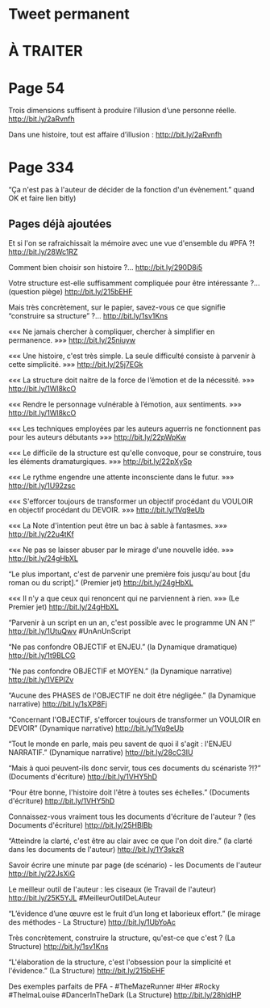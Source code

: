 # Tweet permanent

# À TRAITER

# Page 54
Trois dimensions suffisent à produire l’illusion d’une personne réelle. http://bit.ly/2aRvnfh

Dans une histoire, tout est affaire d’illusion : http://bit.ly/2aRvnfh


# Page 334
“Ça n'est pas à l'auteur de décider de la fonction d'un évènement.”
quand OK et faire lien bitly)


## Pages déjà ajoutées

Et si l'on se rafraichissait la mémoire avec une vue d'ensemble du #PFA ?! http://bit.ly/28Wc1RZ

Comment bien choisir son histoire ?… http://bit.ly/290D8i5

Votre structure est-elle suffisamment compliquée pour être intéressante ?… (question piège) http://bit.ly/215bEHF

Mais très concrètement, sur le papier, savez-vous ce que signifie “construire sa structure” ?… http://bit.ly/1sv1Kns

««« Ne jamais chercher à compliquer, chercher à simplifier en permanence. »»» http://bit.ly/25niuyw

««« Une histoire, c'est très simple. La seule difficulté consiste à parvenir à cette simplicité. »»» http://bit.ly/25j7EGk

««« La structure doit naitre de la force de l’émotion et de la nécessité. »»» http://bit.ly/1Wl8kcO

««« Rendre le personnage vulnérable à l’émotion, aux sentiments. »»» http://bit.ly/1Wl8kcO

««« Les techniques employées par les auteurs aguerris ne fonctionnent pas pour les auteurs débutants »»» http://bit.ly/22pWpKw

««« Le difficile de la structure est qu'elle convoque, pour se construire, tous les éléments dramaturgiques. »»» http://bit.ly/22pXySp

««« Le rythme engendre une attente inconsciente dans le futur. »»» http://bit.ly/1U92zsc

««« S'efforcer toujours de transformer un objectif procédant du VOULOIR en objectif procédant du DEVOIR. »»» http://bit.ly/1Vq9eUb

««« La Note d'intention peut être un bac à sable à fantasmes. »»» http://bit.ly/22u4tKf

««« Ne pas se laisser abuser par le mirage d'une nouvelle idée. »»» http://bit.ly/24gHbXL

“Le plus important, c'est de parvenir une première fois jusqu'au bout [du roman ou du script].” (Premier jet) http://bit.ly/24gHbXL

««« Il n'y a que ceux qui renoncent qui ne parviennent à rien. »»» (Le Premier jet) http://bit.ly/24gHbXL

“Parvenir à un script en un an, c'est possible avec le programme UN AN !” http://bit.ly/1UtuQwv #UnAnUnScript

“Ne pas confondre OBJECTIF et ENJEU.” (la Dynamique dramatique) http://bit.ly/1t9BLCG

“Ne pas confondre OBJECTIF et MOYEN.” (la Dynamique narrative) http://bit.ly/1VEPlZv

“Aucune des PHASES de l'OBJECTIF ne doit être négligée.” (la Dynamique narrative) http://bit.ly/1sXP8Fj

“Concernant l'OBJECTIF, s'efforcer toujours de transformer un VOULOIR en DEVOIR” (Dynamique narrative) http://bit.ly/1Vq9eUb

“Tout le monde en parle, mais peu savent de quoi il s'agit : l'ENJEU NARRATIF.” (Dynamique narrative) http://bit.ly/28cC3IU

“Mais à quoi peuvent-ils donc servir, tous ces documents du scénariste ?!?” (Documents d'écriture) http://bit.ly/1VHY5hD

“Pour être bonne, l'histoire doit l'être à toutes ses échelles.” (Documents d'écriture) http://bit.ly/1VHY5hD

Connaissez-vous vraiment tous les documents d'écriture de l'auteur ? (les Documents d'écriture) http://bit.ly/25HBlBb

“Atteindre la clarté, c'est être au clair avec ce que l'on doit dire.” (la clarté dans les documents de l'auteur) http://bit.ly/1Y3skzR

Savoir écrire une minute par page (de scénario) - les Documents de l'auteur http://bit.ly/22JsXiG

Le meilleur outil de l'auteur : les ciseaux (le Travail de l'auteur) http://bit.ly/25K5YJL #MeilleurOutilDeLAuteur

“L’évidence d’une œuvre est le fruit d’un long et laborieux effort.” (le mirage des méthodes - La Structure) http://bit.ly/1UbYoAc

Très concrètement, construire la structure, qu'est-ce que c'est ? (La Structure) http://bit.ly/1sv1Kns

“L'élaboration de la structure, c'est l'obsession pour la simplicité et l'évidence.” (La Structure) http://bit.ly/215bEHF

Des exemples parfaits de PFA - #TheMazeRunner #Her #Rocky #ThelmaLouise #DancerInTheDark (La Structure) http://bit.ly/28hIdHP
